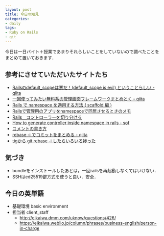 ```yaml
---
layout: post
title: 今日の知見
categories:
- daily
tags:
- Ruby on Rails
- git
---
```


今日は一日バイト＋授業であまりそれらしいことをしていないので調べたことをまとめて置いておきます．

## 参考にさせていただいたサイトたち
- [Railsのdefault_scopeは悪だ！(default_scope is evil) ということらしい - qiita](http://qiita.com/yusabana/items/f0b3a80111d6bd4ec8b0)  
- [一回使ってみたい無料系の管理画面フレームワークまとめとく - qiita](http://qiita.com/h-tko/items/ae7f33a229c4422448bb)  
- [Rails で namespace を適用する方法 ( scaffold 編 )](http://qiita.com/ryo-ichikawa/items/2a9159b489a7b16c3dc6)  
- [Railsで管理用のアプリをnamespaceで同居させるときのメモ](http://ria10.hatenablog.com/entry/20131002/1380685725)  
- [Rails　コントローラーを切り分ける](http://harashun11.hatenablog.com/entry/2014/11/10/122628)  
- [How to generate controller inside namespace in rails - sof](https://stackoverflow.com/questions/15043524/how-to-generate-controller-inside-namespace-in-rails)  
- [コメントの書き方](https://gist.github.com/chetan/1827484)  
- [rebase -i でコミットをまとめる - qiita](http://qiita.com/takke/items/3400b55becfd72769214)  
- [tigから git rebase -i したらいろいろ捗った](http://sue445.hatenablog.com/entry/2014/08/07/015811)  

## 気づき
- bundleをインストールしたあとは，一回railsを再起動しなくてはいけない．
- SSHはed25519鍵方式を使うと良い．安全．

## 今日の英単語
- 基礎環境 basic environment
- 担当者 client_staff
  - http://eikaiwa.dmm.com/uknow/questions/426/
  - https://eikaiwa.weblio.jp/column/phrases/business-english/person-in-charge

